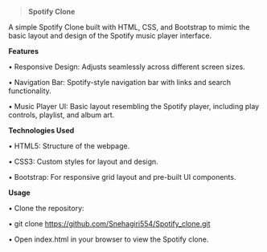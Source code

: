 
> **Spotify Clone**
> 
A simple Spotify Clone built with HTML, CSS, and Bootstrap to mimic the basic layout and design of the Spotify music player interface.


**Features**

•	Responsive Design: Adjusts seamlessly across different screen sizes.

•	Navigation Bar: Spotify-style navigation bar with links and search functionality.

•	Music Player UI: Basic layout resembling the Spotify player, including play controls, playlist, and album art.


**Technologies Used**

•	HTML5: Structure of the webpage.

•	CSS3: Custom styles for layout and design.

•	Bootstrap: For responsive grid layout and pre-built UI components.


**Usage**

•	Clone the repository:

•	git clone https://github.com/Snehagiri554/Spotify_clone.git

•	Open index.html in your browser to view the Spotify clone.

